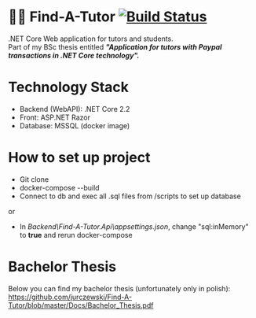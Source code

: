 # 👨‍🏫 Find-A-Tutor [![Build Status](https://travis-ci.org/jurczewski/Find-A-Tutor.svg?branch=master)](https://travis-ci.org/jurczewski/Find-A-Tutor)
.NET Core Web application for tutors and students.  
Part of my BSc thesis entitled ***"Application for tutors with Paypal transactions in .NET Core technology".***

# Technology Stack
- Backend (WebAPI): .NET Core 2.2
- Front: ASP.NET Razor
- Database: MSSQL (docker image)

# How to set up project
- Git clone
- docker-compose --build
- Connect to db and exec all .sql files from /scripts to set up database

or
- In *Backend\Find-A-Tutor.Api\appsettings.json*, change "sql:inMemory" to **true** and rerun docker-compose

# Bachelor Thesis
Below you can find my bachelor thesis (unfortunately only in polish):  
https://github.com/jurczewski/Find-A-Tutor/blob/master/Docs/Bachelor_Thesis.pdf
